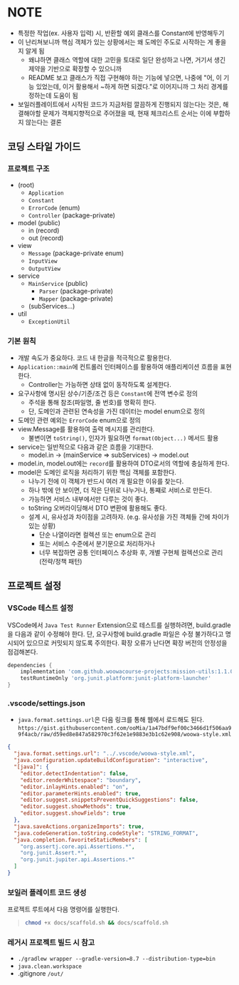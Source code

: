 # NOTE

- 특정한 작업(ex. 사용자 입력) 시, 반환할 예외 클래스를 Constant에 반영해두기
- 이 난리쳐보니까 핵심 객체가 있는 상황에서는 왜 도메인 주도로 시작하는 게 좋을지 알게 됨
  - 왜냐하면 클래스 역할에 대한 고민을 토대로 일단 완성하고 나면, 거기서 생긴 제약을 기반으로 확장할 수 있으니까
  - README 보고 클래스가 직접 구현해야 하는 기능에 넣으면, 나중에 "어, 이 기능 있었는데, 이거 활용해서 ~하게 하면 되겠다."로 이어지니까 그 처리 경계를 정하는데 도움이 됨
- 보일러플레이트에서 시작된 코드가 지금처럼 깔끔하게 진행되지 않는다는 것은, 해결해야할 문제가 객체지향적으로 주어졌을 때, 현재 체크리스트 순서는 이에 부합하지 않는다는 결론

## 코딩 스타일 가이드

### 프로젝트 구조

- (root)
  - `Application`
  - `Constant`
  - `ErrorCode` (enum)
  - `Controller` (package-private)
- model (public)
  - in (record)
  - out (record)
- view
  - `Message` (package-private enum)
  - `InputView`
  - `OutputView`
- service
  - `MainService` (public)
    - `Parser` (package-private)
    - `Mapper` (package-private)
  - (subServices...)
- util
  - `ExceptionUtil`

### 기본 원칙

- 개발 속도가 중요하다. 코드 내 한글을 적극적으로 활용한다.
- `Application::main`에 컨트롤러 인터페이스를 활용하여 애플리케이션 흐름을 표현한다.
  - Controller는 가능하면 상태 없이 동작하도록 설계한다.
- 요구사항에 명시된 상수/기준/조건 등은 `Constant`에 전역 변수로 정의
  - 주석을 통해 참조(파일명, 줄 번호)를 명확히 한다.
  - 단, 도메인과 관련된 연속성을 가진 데이터는 model enum으로 정의
- 도메인 관련 예외는 `ErrorCode` enum으로 정의
- view.Message를 활용하여 출력 메시지를 관리한다.
  - 불변이면 `toString()`, 인자가 필요하면 `format(Object...)` 메서드 활용
- service는 일반적으로 다음과 같은 흐름을 기대한다.
  - model.in -> (mainService => subServices) -> model.out
- model.in, model.out에는 `record`를 활용하여 DTO로서의 역할에 충실하게 한다.
- model은 도메인 로직을 처리하기 위한 핵심 객체를 포함한다.
  - 나누기 전에 이 객체가 반드시 여러 개 필요한 이유를 찾는다.
  - 하나 밖에 안 보이면, 더 작은 단위로 나누거나, 통쨰로 서비스로 만든다.
  - 가능하면 서비스 내부에서만 다루는 것이 좋다.
  - toString 오버라이딩해서 DTO 변환에 활용해도 좋다.
  - 설계 시, 유사성과 차이점을 고려하자.
    (e.g. 유사성을 가진 객체들 간에 차이가 있는 상황)
    - 단순 나열이라면 컬렉션 또는 enum으로 관리
    - 또는 서비스 수준에서 분기문으로 처리하거나
    - 너무 복잡하면 공통 인터페이스 추상화 후, 개별 구현체 컬렉션으로 관리 (전략/정책 패턴)

## 프로젝트 설정

### VSCode 테스트 설정

VSCode에서 `Java Test Runner` Extension으로 테스트를 실행하려면, build.gradle을 다음과 같이 수정해야 한다. 단, 요구사항에 build.gradle 파일은 수정 불가하다고 명시되어 있으므로 커밋되지 않도록 주의한다. 확장 오류가 난다면 확장 버전의 안정성을 점검해본다.

```groovy
dependencies {
    implementation 'com.github.woowacourse-projects:mission-utils:1.1.0'
    testRuntimeOnly 'org.junit.platform:junit-platform-launcher'
}
```

### .vscode/settings.json

- `java.format.settings.url`은 다음 링크를 통해 웹에서 로드해도 된다.
  `https://gist.githubusercontent.com/ooMia/1a47bdf9ef00c3466d1f506aa99f4acb/raw/d59ed8e847a582970c3f62e1e9883e3b1c62e908/woowa-style.xml`

```json
{
  "java.format.settings.url": "../.vscode/woowa-style.xml",
  "java.configuration.updateBuildConfiguration": "interactive",
  "[java]": {
    "editor.detectIndentation": false,
    "editor.renderWhitespace": "boundary",
    "editor.inlayHints.enabled": "on",
    "editor.parameterHints.enabled": true,
    "editor.suggest.snippetsPreventQuickSuggestions": false,
    "editor.suggest.showMethods": true,
    "editor.suggest.showFields": true
  },
  "java.saveActions.organizeImports": true,
  "java.codeGeneration.toString.codeStyle": "STRING_FORMAT",
  "java.completion.favoriteStaticMembers": [
    "org.assertj.core.api.Assertions.*",
    "org.junit.Assert.*",
    "org.junit.jupiter.api.Assertions.*"
  ]
}
```

### 보일러 플레이트 코드 생성

프로젝트 루트에서 다음 명령어를 실행한다.

> ```sh
> chmod +x docs/scaffold.sh && docs/scaffold.sh
> ```

### 레거시 프로젝트 빌드 시 참고

- `./gradlew wrapper --gradle-version=8.7 --distribution-type=bin`
- `java.clean.workspace`
- .gitignore `/out/`
